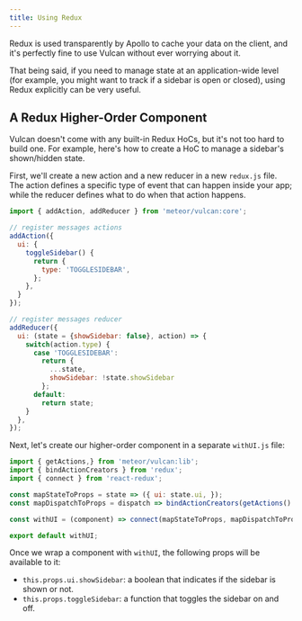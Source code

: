 ```yaml
---
title: Using Redux
---
```


Redux is used transparently by Apollo to cache your data on the client, and it's perfectly fine to use Vulcan without ever worrying about it. 

That being said, if you need to manage state at an application-wide level (for example, you might want to track if a sidebar is open or closed), using Redux explicitly can be very useful. 

## A Redux Higher-Order Component

Vulcan doesn't come with any built-in Redux HoCs, but it's not too hard to build one. For example, here's how to create a HoC to manage a sidebar's shown/hidden state.

First, we'll create a new action and a new reducer in a new `redux.js` file. The action defines a specific type of event that can happen inside your app; while the reducer defines what to do when that action happens.

```js
import { addAction, addReducer } from 'meteor/vulcan:core';

// register messages actions
addAction({
  ui: {
    toggleSidebar() {
      return {
        type: 'TOGGLESIDEBAR',
      };
    },
  }
});

// register messages reducer
addReducer({
  ui: (state = {showSidebar: false}, action) => {
    switch(action.type) {
      case 'TOGGLESIDEBAR':
        return {
          ...state,
          showSidebar: !state.showSidebar
        };
      default:
        return state;
    }
  },
});
```

Next, let's create our higher-order component in a separate `withUI.js` file:

```js
import { getActions,} from 'meteor/vulcan:lib';
import { bindActionCreators } from 'redux';
import { connect } from 'react-redux';

const mapStateToProps = state => ({ ui: state.ui, });
const mapDispatchToProps = dispatch => bindActionCreators(getActions().ui, dispatch);

const withUI = (component) => connect(mapStateToProps, mapDispatchToProps)(component);

export default withUI;
```

Once we wrap a component with `withUI`, the following props will be available to it:

- `this.props.ui.showSidebar`: a boolean that indicates if the sidebar is shown or not.
- `this.props.toggleSidebar`: a function that toggles the sidebar on and off. 

